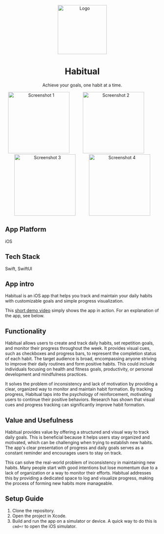 <div align="center">
  <img src="https://github.com/user-attachments/assets/4faa870e-3347-4a08-ac7b-e900fd767649" alt="Logo" width="160" height="160">
  <h1 align="center">Habitual</h1>
  <p align="center">
    Achieve your goals, one habit at a time.
  </p>
</div>

<div align="center">
<img src="https://github.com/user-attachments/assets/d5849a15-3884-4393-8998-c6f6a4cd7432" width="200" alt="Screenshot 1" style="margin-right: 40px;">
<img src="https://github.com/user-attachments/assets/ee67625c-d382-467c-b633-01c9c586a824" width="200" alt="Screenshot 2" style="margin-right: 40px;">
<img src="https://github.com/user-attachments/assets/1014872c-baaa-4ee1-b563-eef8f88f9e68" width="200" alt="Screenshot 3" style="margin-right: 40px;">
<img src="https://github.com/user-attachments/assets/669e2382-f089-4a97-9cc3-0f1621edf544" width="200" alt="Screenshot 4">
</div>


## App Platform
iOS

## Tech Stack
Swift, SwiftUI

## App intro
Habitual is an iOS app that helps you track and maintain your daily habits with customizable goals and simple progress visualization.

This [short demo video](https://www.youtube.com/watch?v=0EWWjwJ__vo) simply shows the app in action. For an explanation of the app, see below.

## Functionality
Habitual allows users to create and track daily habits, set repetition goals, and monitor their progress throughout the week. It provides visual cues, such as checkboxes and progress bars, to represent the completion status of each habit. The target audience is broad, encompassing anyone striving to improve their daily routines and form positive habits. This could include individuals focusing on health and fitness goals, productivity, or personal development and mindfulness practices. 

It solves the problem of inconsistency and lack of motivation by providing a clear, organized way to monitor and maintain habit formation. By tracking progress, Habitual taps into the psychology of reinforcement, motivating users to continue their positive behaviors. Research has shown that visual cues and progress tracking can significantly improve habit formation.

## Value and Usefulness
Habitual provides value by offering a structured and visual way to track daily goals. This is beneficial because it helps users stay organized and motivated, which can be challenging when trying to establish new habits. The app's clear presentation of progress and daily goals serves as a constant reminder and encourages users to stay on track.

This can solve the real-world problem of inconsistency in maintaining new habits. Many people start with good intentions but lose momentum due to a lack of organization or a way to monitor their efforts. Habitual addresses this by providing a dedicated space to log and visualize progress, making the process of forming new habits more manageable.

## Setup Guide
1.  Clone the repository.
2.  Open the project in Xcode.
3.  Build and run the app on a simulator or device. A quick way to do this is `cmd+r` to open the iOS simulator.
